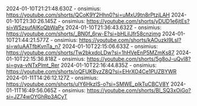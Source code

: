 2024-01-10T21:21:48.630Z - onsimius: https://youtube.com/shorts/QCoK9Y2Hhn0?si=uMxU9tn8rPtzjLAH
2024-01-10T21:30:26.145Z - onsimius: https://youtube.com/shorts/yDUD1e6jtEs?si=W5zsufAIKoQbWaPx
2024-01-10T21:36:43.632Z - onsimius: https://youtube.com/shorts/_BN0f_6rw-E?si=bHLilJfr58cnzjmg
2024-01-10T21:44:21.577Z - onsimius: https://youtube.com/shorts/kAOuzkI9LsI?si=wluAATfbKvnTa_n7
2024-01-10T22:15:06.633Z - onsimius: https://youtube.com/shorts/Tw2bkxdoLDw?si=1hHVeEnP5MZmKs87
2024-01-10T22:15:36.818Z - onsimius: https://youtube.com/shorts/5g8oJ-uQvI8?si=gva-vNTxPlmt_Rer
2024-01-10T22:16:44.835Z - onsimius: https://youtube.com/shorts/oQFUKByzZ8Q?si=EHrXO4Ce1PUZBYWR
2024-01-11T14:26:12.127Z - onsimius: https://youtube.com/shorts/ulY6HkzIS-o?si=SMWE_plkTuCBCV8Y
2024-01-11T16:49:56.065Z - onsimius: https://youtube.com/shorts/Bl_SQ3xOiGo?si=JZ74wOYGhRp3ACyT